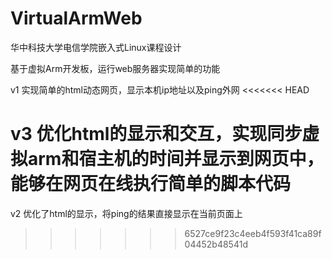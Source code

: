 # VirtualArmWeb
华中科技大学电信学院嵌入式Linux课程设计

基于虚拟Arm开发板，运行web服务器实现简单的功能

v1 实现简单的html动态网页，显示本机ip地址以及ping外网
<<<<<<< HEAD


v3 优化html的显示和交互，实现同步虚拟arm和宿主机的时间并显示到网页中，能够在网页在线执行简单的脚本代码
=======
v2 优化了html的显示，将ping的结果直接显示在当前页面上
>>>>>>> 6527ce9f23c4eeb4f593f41ca89f04452b48541d
